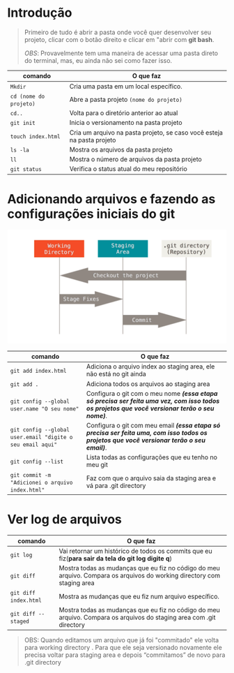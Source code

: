 # Introdução 

> Primeiro de tudo é abrir a pasta onde você quer desenvolver seu projeto, clicar com o botão direito e clicar em "abrir com **git bash**. 
>
>*OBS*: Provavelmente tem uma maneira de acessar uma pasta direto do terminal, mas, eu ainda não sei como fazer isso.



|    **comando**     |         **O que faz**             |       
|----------------|-------------------------------|
|```Mkdir```|Cria uma pasta em um local específico.|
|```cd (nome do projeto)```| Abre a pasta projeto ```(nome do projeto)```|
|```cd..```| Volta para o diretório anterior ao atual|
|```git init```|Inicia o versionamento na pasta projeto|
|```touch index.html```|  Cria um arquivo na pasta projeto, se caso você esteja na pasta projeto|
|```ls -la ```|Mostra os arquivos da pasta projeto|
|```ll```|Mostra o número de arquivos da pasta projeto|
|```git status```|Verifica o status atual do meu repositório|


# Adicionando arquivos e fazendo as configurações iniciais do git

   ![alt text](https://github.com/AlyssonBatista/Git-reference/blob/master/est%C3%A1gios.png)

|    **comando**     |         **O que faz**             |       
|----------------|-------------------------------|
| ```git add index.html ```|Adiciona o arquivo index ao staging area, ele não está no git ainda|
|```git add .```|Adiciona todos os arquivos ao staging area|
|```git config --global user.name "O seu nome"```|Configura o git com o meu nome ***(essa etapa só precisa ser feita uma vez, com isso todos os projetos que você versionar terão o seu nome)***.|
|```git config --global user.email "digite o seu email aqui"```|Configura o git com meu email ***(essa etapa só precisa ser feita uma, com isso todos os projetos que você versionar terão o seu email)***.|
|```git config --list```| Lista todas as configurações que eu tenho no meu git|
|```git commit -m "Adicionei o arquivo index.html"```|Faz com que o arquivo saia da staging area e vá para  .git directory|

# Ver log de arquivos

|    **comando**     |         **O que faz**             |       
|----------------|-------------------------------|
|```git log```| Vai retornar um histórico de todos os commits que eu fiz(**para sair da tela do git log digite q**)|
|```git diff```| Mostra todas as mudanças que eu fiz no código do meu arquivo. Compara os arquivos do working directory com staging area|
|```git diff index.html```|Mostra as mudanças que eu fiz num arquivo específico.|
|```git diff --staged```|Mostra todas as mudanças que eu fiz no código do meu arquivo. Compara os arquivos do  staging area  com  .git directory|

>OBS: Quando editamos um arquivo que já foi "commitado" ele volta para working directory . Para que ele seja versionado novamente ele precisa voltar para staging area e depois “commitamos” de novo para .git directory




